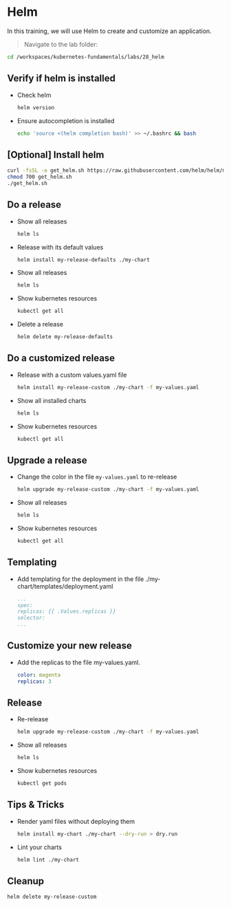 # Helm

In this training, we will use Helm to create and customize an application.

>Navigate to the lab folder:

```bash
cd /workspaces/kubernetes-fundamentals/labs/28_helm
```

## Verify if helm is installed

* Check helm

  ```bash
  helm version
  ```

* Ensure autocompletion is installed

  ```bash
  echo 'source <(helm completion bash)' >> ~/.bashrc && bash
  ```

## [Optional] Install helm

```bash
curl -fsSL -o get_helm.sh https://raw.githubusercontent.com/helm/helm/master/scripts/get-helm-3
chmod 700 get_helm.sh
./get_helm.sh
```

## Do a release

* Show all releases

  ```bash
  helm ls
  ```

* Release with its default values

  ```bash
  helm install my-release-defaults ./my-chart
  ```

* Show all releases

  ```bash
  helm ls
  ```

* Show kubernetes resources

  ```bash
  kubectl get all
  ```

* Delete a release

  ```bash
  helm delete my-release-defaults
  ```

## Do a customized release

* Release with a custom values.yaml file

  ```bash
  helm install my-release-custom ./my-chart -f my-values.yaml 
  ```

* Show all installed charts

  ```bash
  helm ls
  ```

* Show kubernetes resources

  ```bash
  kubectl get all
  ```

## Upgrade a release

* Change the color in the file `my-values.yaml` to re-release

  ```bash
  helm upgrade my-release-custom ./my-chart -f my-values.yaml
  ```

* Show all releases

  ```bash
  helm ls
  ```

* Show kubernetes resources

  ```bash
  kubectl get all
  ```

## Templating

* Add templating for the deployment in the file ./my-chart/templates/deployment.yaml

  ```yaml
  ...
  spec:
  replicas: {{ .Values.replicas }}
  selector:
  ...
  ```

## Customize your new release

* Add the replicas to the file my-values.yaml.

  ```yaml
  color: magenta
  replicas: 3
  ```

## Release

* Re-release

  ```bash
  helm upgrade my-release-custom ./my-chart -f my-values.yaml
  ```

* Show all releases

  ```bash
  helm ls
  ```

* Show kubernetes resources

  ```bash
  kubectl get pods
  ```

## Tips & Tricks

* Render yaml files without deploying them

  ```bash
  helm install my-chart ./my-chart --dry-run > dry.run
  ```

* Lint your charts

  ```bash
  helm lint ./my-chart
  ```

## Cleanup

```bash
helm delete my-release-custom
```
